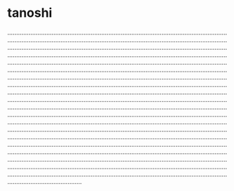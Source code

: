# tanoshi

..........................................................................................................................................................................................................................................................................................................................................................................................................................................................................................................................................................................................................................................................................................................................................................................................................................................................................................................................................................................................................................................................................................................................................................................................................................................................................................................................................................................................................................................................................................................................................................................................................................................................................................................................................................................................................................................................................................................................................................................................................................................................................................................................................................................................................................................................................................................................................................................................................................................................................................................................................................................................................................